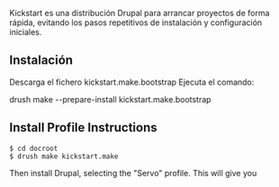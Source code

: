 Kickstart es una distribución Drupal para arrancar proyectos de forma rápida, 
evitando los pasos repetitivos de instalación y configuración iniciales.

Instalación
-----------

Descarga el fichero kickstart.make.bootstrap
Ejecuta el comando:

drush make --prepare-install kickstart.make.bootstrap <destino>



## Install Profile Instructions
```
$ cd docroot
$ drush make kickstart.make
```

Then install Drupal, selecting the "Servo" profile. This will give you

